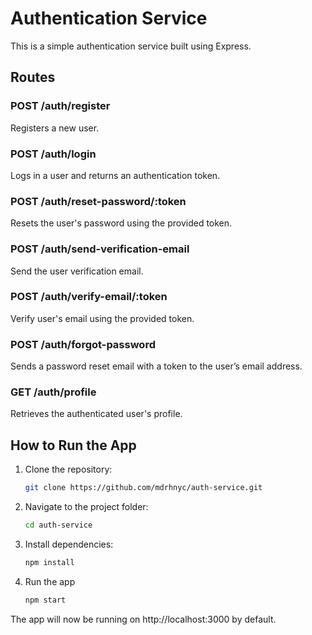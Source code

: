 # Authentication Service

This is a simple authentication service built using Express.

## Routes

### POST /auth/register
Registers a new user.

### POST /auth/login
Logs in a user and returns an authentication token.

### POST /auth/reset-password/:token
Resets the user's password using the provided token.

### POST /auth/send-verification-email
Send the user verification email.

### POST /auth/verify-email/:token
Verify user's email using the provided token.

### POST /auth/forgot-password
Sends a password reset email with a token to the user’s email address.

### GET /auth/profile
Retrieves the authenticated user's profile.

## How to Run the App

1. Clone the repository:
   ```bash
   git clone https://github.com/mdrhnyc/auth-service.git

2. Navigate to the project folder:
    ```bash
    cd auth-service

3. Install dependencies:
    ```bash
    npm install

4. Run the app
    ```bash
    npm start

The app will now be running on http://localhost:3000 by default.

